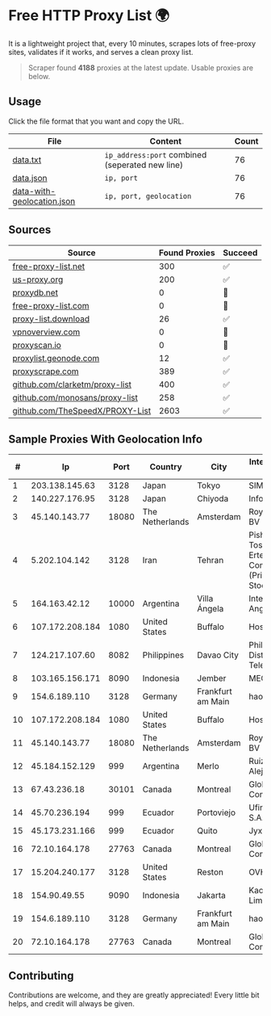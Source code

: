 
# Free HTTP Proxy List 🌍

It is a lightweight project that, every 10 minutes, scrapes lots of free-proxy sites, validates if it works, and serves a clean proxy list.


> Scraper found **4188** proxies at the latest update. Usable proxies are below.

## Usage

Click the file format that you want and copy the URL.


|File|Content|Count|
|----|-------|-----|
|[data.txt](https://raw.githubusercontent.com/themiralay/Proxy-List-World/master/data.txt)|`ip_address:port` combined (seperated new line)|76|
|[data.json](https://raw.githubusercontent.com/themiralay/Proxy-List-World/master/data.json)|`ip, port`|76|
|[data-with-geolocation.json](https://raw.githubusercontent.com/themiralay/Proxy-List-World/master/data-with-geolocation.json)|`ip, port, geolocation`|76|

## Sources

|Source|Found Proxies|Succeed|
|------|-------------|-------|
|[free-proxy-list.net](https://free-proxy-list.net)|300|✅|
|[us-proxy.org](https://www.us-proxy.org)|200|✅|
|[proxydb.net](http://proxydb.net)|0|🚫|
|[free-proxy-list.com](https://free-proxy-list.com/?page=&port=&type%5B%5D=http&type%5B%5D=https&up_time=0&search=Search)|0|🚫|
|[proxy-list.download](https://www.proxy-list.download/HTTP)|26|✅|
|[vpnoverview.com](https://vpnoverview.com/privacy/anonymous-browsing/free-proxy-servers)|0|🚫|
|[proxyscan.io](https://www.proxyscan.io)|0|🚫|
|[proxylist.geonode.com](https://proxylist.geonode.com/api/proxy-list?limit=300&page=1&sort_by=lastChecked&sort_type=desc&protocols=http,https)|12|✅|
|[proxyscrape.com](https://api.proxyscrape.com/v2/?request=displayproxies&protocol=http&timeout=10000&country=all&ssl=all&anonymity=all)|389|✅|
|[github.com/clarketm/proxy-list](https://raw.githubusercontent.com/clarketm/proxy-list/master/proxy-list-raw.txt)|400|✅|
|[github.com/monosans/proxy-list](https://raw.githubusercontent.com/monosans/proxy-list/main/proxies/http.txt)|258|✅|
|[github.com/TheSpeedX/PROXY-List](https://raw.githubusercontent.com/TheSpeedX/PROXY-List/master/http.txt)|2603|✅|


## Sample Proxies With Geolocation Info

|#|Ip|Port|Country|City|Internet Service Provider|
|-|--|----|-------|----|-------------------------|
|1|203.138.145.63|3128|Japan|Tokyo|SIMPLEIA|
|2|140.227.176.95|3128|Japan|Chiyoda|InfoSphere|
|3|45.140.143.77|18080|The Netherlands|Amsterdam|RoyaleHosting BV|
|4|5.202.104.142|3128|Iran|Tehran|Pishgaman Toseeh Ertebatat Company (Private Joint Stock)|
|5|164.163.42.12|10000|Argentina|Villa Ángela|Interret Villa Angela SRL|
|6|107.172.208.184|1080|United States|Buffalo|HostPapa|
|7|124.217.107.60|8082|Philippines|Davao City|Philippine Long Distance Telephone Co.|
|8|103.165.156.171|8090|Indonesia|Jember|MEGADATA-ISP|
|9|154.6.189.110|3128|Germany|Frankfurt am Main|haoxiangyun|
|10|107.172.208.184|1080|United States|Buffalo|HostPapa|
|11|45.140.143.77|18080|The Netherlands|Amsterdam|RoyaleHosting BV|
|12|45.184.152.129|999|Argentina|Merlo|Ruiz Sebastian Alejandro|
|13|67.43.236.18|30101|Canada|Montreal|GloboTech Communications|
|14|45.70.236.194|999|Ecuador|Portoviejo|Ufinet Panama S.A.|
|15|45.173.231.166|999|Ecuador|Quito|Jyxcem Cia.ltda|
|16|72.10.164.178|27763|Canada|Montreal|GloboTech Communications|
|17|15.204.240.177|3128|United States|Reston|OVH SAS|
|18|154.90.49.55|9090|Indonesia|Jakarta|Kaopu Cloud HK Limited|
|19|154.6.189.110|3128|Germany|Frankfurt am Main|haoxiangyun|
|20|72.10.164.178|27763|Canada|Montreal|GloboTech Communications|



## Contributing

Contributions are welcome, and they are greatly appreciated! Every
little bit helps, and credit will always be given.


